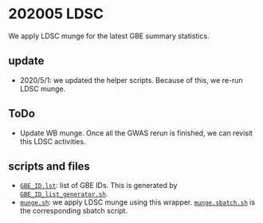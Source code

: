 # 202005 LDSC

We apply LDSC munge for the latest GBE summary statistics.

## update

- 2020/5/1: we updated the helper scripts. Because of this, we re-run LDSC munge.

## ToDo

- Update WB munge. Once all the GWAS rerun is finished, we can revisit this LDSC activities.

## scripts and files

- [`GBE_ID.lst`](GBE_ID.lst): list of GBE IDs. This is generated by [`GBE_ID_list_generator.sh`](GBE_ID_list_generator.sh).
- [`munge.sh`](munge.sh): we apply LDSC munge using this wrapper. [`munge.sbatch.sh`](munge.sbatch.sh) is the corresponding sbatch script.
